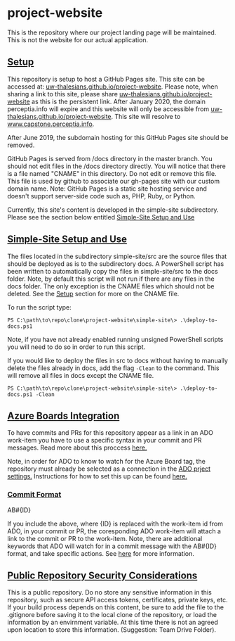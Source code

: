 # project-website
This is the repository where our project landing page will be maintained. This is not the website for our actual application. 

## [Setup](#setup)
This repository is setup to host a GitHub Pages site. This site can be accessed at: [uw-thalesians.github.io/project-website](uw-thalesians.github.io/project-website). Please note, when sharing a link to this site, please share [uw-thalesians.github.io/project-website](uw-thalesians.github.io/project-website) as this is the persistent link. After January 2020, the domain perceptia.info will expire and this website will only be accessible from [uw-thalesians.github.io/project-website](uw-thalesians.github.io/project-website). This site will resolve to www.capstone.perceptia.info. 

After June 2019, the subdomain hosting for this GitHub Pages site should be removed. 

GitHub Pages is served from /docs directory in the master branch. You should not edit files in the /docs directory directly. You will notice that there is a file named "CNAME" in this directory. Do not edit or remove this file. This file is used by github to associate our gh-pages site with our custom domain name. Note: GitHub Pages is a static site hosting service and doesn't support server-side code such as, PHP, Ruby, or Python.

Currently, this site's content is developed in the simple-site subdirectory. Please see the section below entitled [Simple-Site Setup and Use](#simple-site-setup-and-use)

## [Simple-Site Setup and Use](#simple-site-setup-and-use)
The files located in the subdirectory simple-site/src are the source files that should be deployed as is to the subdirectory docs. A PowerShell script has been written to automatically copy the files in simple-site/src to the docs folder. Note, by default this script will not run if there are any files in the docs folder. The only exception is the CNAME files which should not be deleted. See the [Setup](#setup) section for more on the CNAME file. 

To run the script type:

`PS C:\path\to\repo\clone\project-website\simple-site\> .\deploy-to-docs.ps1`

Note, if you have not already enabled running unsigned PowerShell scripts you will need to do so in order to run this script. 

If you would like to deploy the files in src to docs without having to manually delete the files already in docs, add the flag `-Clean` to the command. This will remove all files in docs except the CNAME file.

`PS C:\path\to\repo\clone\project-website\simple-site\> .\deploy-to-docs.ps1 -Clean`

## [Azure Boards Integration](#azure-boards-integration)
To have commits and PRs for this repository appear as a link in an ADO work-item you have to use a specific syntax in your commit and PR messages. Read more about this proccess [here.](https://docs.microsoft.com/en-us/azure/devops/boards/github/link-to-from-github?view=vsts)

Note, in order for ADO to know to watch for the Azure Board tag, the repository must already be selected as a connection in the [ADO prject settings.](https://dev.azure.com/uw-thalesians/Capstone%202019/_settings/boards-external-integration) Instructions for how to set this up can be found [here.](https://docs.microsoft.com/en-us/azure/devops/boards/github/index?view=vsts) 

### [Commit Format](#commit-format)
AB#{ID}

If you include the above, where {ID} is replaced with the work-item id from ADO, in your commit or PR, the coresponding ADO work-item will attach a link to the commit or PR to the work-item. Note, there are additional keywords that ADO will watch for in a commit message with the AB#{ID} format, and take specific actions. See [here](https://docs.microsoft.com/en-us/azure/devops/boards/github/link-to-from-github?view=vsts) for more information.  

## [Public Repository Security Considerations](#public-repository-security-considerations)
This is a public repository. Do no store any sensitive information in this repository, such as secure API access tokens, certificates, private keys, etc. If your build process depends on this content, be sure to add the file to the .gitignore before saving it to the local clone of the repository, or load the information by an envirnment variable. At this time there is not an agreed upon location to store this information. (Suggestion: Team Drive Folder).
